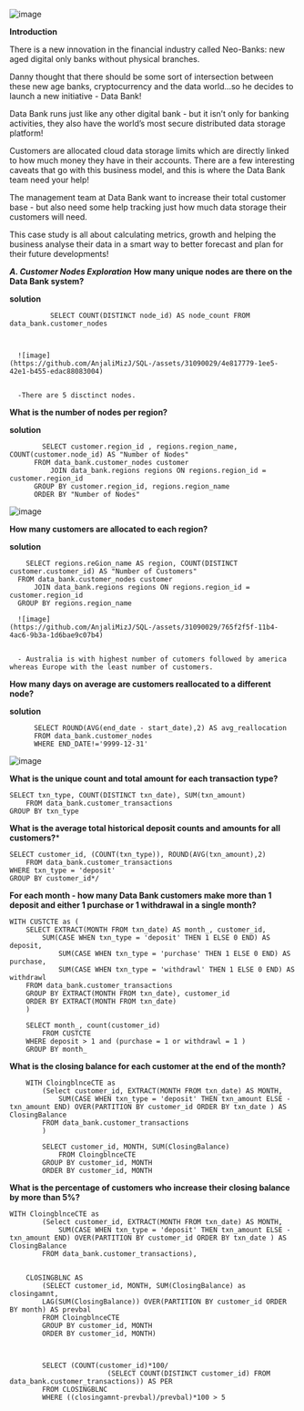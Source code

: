 ![image](https://github.com/AnjaliMizJ/SQL-/assets/31090029/983e0718-7cf3-4c95-8020-0539dca6d0a0)


**Introduction**

There is a new innovation in the financial industry called Neo-Banks: new aged digital only banks without physical branches.

Danny thought that there should be some sort of intersection between these new age banks, cryptocurrency and the data world…so he decides to launch a new initiative - Data Bank!

Data Bank runs just like any other digital bank - but it isn’t only for banking activities, they also have the world’s most secure distributed data storage platform!

Customers are allocated cloud data storage limits which are directly linked to how much money they have in their accounts. There are a few interesting caveats that go with this business model, and this is where the Data Bank team need your help!

The management team at Data Bank want to increase their total customer base - but also need some help tracking just how much data storage their customers will need.

This case study is all about calculating metrics, growth and helping the business analyse their data in a smart way to better forecast and plan for their future developments!


***A. Customer Nodes Exploration***
**How many unique nodes are there on the Data Bank system?**

**solution**

              SELECT COUNT(DISTINCT node_id) AS node_count FROM data_bank.customer_nodes  



      ![image](https://github.com/AnjaliMizJ/SQL-/assets/31090029/4e817779-1ee5-42e1-b455-edac88083004)
      

      -There are 5 disctinct nodes.


**What is the number of nodes per region?**

**solution**

        	SELECT customer.region_id , regions.region_name, COUNT(customer.node_id) AS "Number of Nodes"
          FROM data_bank.customer_nodes customer
              JOIN data_bank.regions regions ON regions.region_id = customer.region_id 
          GROUP BY customer.region_id, regions.region_name
          ORDER BY "Number of Nodes"


![image](https://github.com/AnjaliMizJ/SQL-/assets/31090029/a36eeb8b-556e-4201-b969-dce10d649858)


**How many customers are allocated to each region?**

**solution**


	    SELECT regions.reGion_name AS region, COUNT(DISTINCT customer.customer_id) AS "Number of Customers"
      FROM data_bank.customer_nodes customer
          JOIN data_bank.regions regions ON regions.region_id = customer.region_id 
      GROUP BY regions.region_name

      ![image](https://github.com/AnjaliMizJ/SQL-/assets/31090029/765f2f5f-11b4-4ac6-9b3a-1d6bae9c07b4)


      - Australia is with highest number of cutomers followed by america whereas Europe with the least number of customers.



**How many days on average are customers reallocated to a different node?**

**solution**
          
          SELECT ROUND(AVG(end_date - start_date),2) AS avg_reallocation
          FROM data_bank.customer_nodes
          WHERE END_DATE!='9999-12-31'

![image](https://github.com/AnjaliMizJ/SQL-/assets/31090029/5382def8-8c26-4481-9a83-530fc7dc08a7)

**What is the unique count and total amount for each transaction type?**

	SELECT txn_type, COUNT(DISTINCT txn_date), SUM(txn_amount)
		FROM data_bank.customer_transactions
	GROUP BY txn_type


**What is the average total historical deposit counts and amounts for all customers?***

	SELECT customer_id, (COUNT(txn_type)), ROUND(AVG(txn_amount),2)
		FROM data_bank.customer_transactions
	WHERE txn_type = 'deposit'
	GROUP BY customer_id*/


**For each month - how many Data Bank customers make more than 1 deposit and either 1 purchase or 1 withdrawal in a single month?**

	WITH CUSTCTE as (
		SELECT EXTRACT(MONTH FROM txn_date) AS month_, customer_id, 
			SUM(CASE WHEN txn_type = 'deposit' THEN 1 ELSE 0 END) AS deposit,
    			SUM(CASE WHEN txn_type = 'purchase' THEN 1 ELSE 0 END) AS purchase,
    			SUM(CASE WHEN txn_type = 'withdrawl' THEN 1 ELSE 0 END) AS withdrawl
		FROM data_bank.customer_transactions
		GROUP BY EXTRACT(MONTH FROM txn_date), customer_id
		ORDER BY EXTRACT(MONTH FROM txn_date)
  		)

		SELECT month_, count(customer_id)
			FROM CUSTCTE
		WHERE deposit > 1 and (purchase = 1 or withdrawl = 1 )
		GROUP BY month_
    


**What is the closing balance for each customer at the end of the month?**

		WITH CloingblnceCTE as
			(Select customer_id, EXTRACT(MONTH FROM txn_date) AS MONTH,  
				SUM(CASE WHEN txn_type = 'deposit' THEN txn_amount ELSE -txn_amount END) OVER(PARTITION BY customer_id ORDER BY txn_date ) AS 					ClosingBalance
			FROM data_bank.customer_transactions
 			) 

			SELECT customer_id, MONTH, SUM(ClosingBalance)
				FROM CloingblnceCTE
			GROUP BY customer_id, MONTH
			ORDER BY customer_id, MONTH


**What is the percentage of customers who increase their closing balance by more than 5%?**

	WITH CloingblnceCTE as
			(Select customer_id, EXTRACT(MONTH FROM txn_date) AS MONTH,  
				SUM(CASE WHEN txn_type = 'deposit' THEN txn_amount ELSE -txn_amount END) OVER(PARTITION BY customer_id ORDER BY txn_date ) AS 					ClosingBalance
			FROM data_bank.customer_transactions),


		CLOSINGBLNC AS
			(SELECT customer_id, MONTH, SUM(ClosingBalance) as closingamnt,
 			LAG(SUM(ClosingBalance)) OVER(PARTITION BY customer_id ORDER BY month) AS prevbal
			FROM CloingblnceCTE
			GROUP BY customer_id, MONTH
			ORDER BY customer_id, MONTH)


 
 			SELECT (COUNT(customer_id)*100/
              				(SELECT COUNT(DISTINCT customer_id) FROM data_bank.customer_transactions)) AS PER
	 		FROM CLOSINGBLNC
 			WHERE ((closingamnt-prevbal)/prevbal)*100 > 5
 





